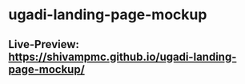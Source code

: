 # ugadi-landing-page-mockup

## Live-Preview: https://shivampmc.github.io/ugadi-landing-page-mockup/
